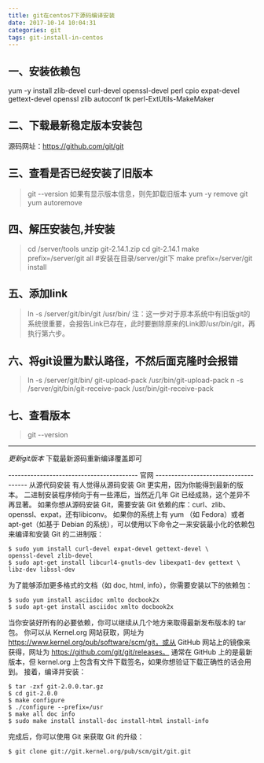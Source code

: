 ```yaml
---
title: git在centos7下源码编译安装
date: 2017-10-14 10:04:31
categories: git
tags: git-install-in-centos
---
```


## 一、安装依赖包
yum -y install zlib-devel curl-devel openssl-devel perl cpio expat-devel gettext-devel openssl zlib autoconf tk perl-ExtUtils-MakeMaker

## 二、下载最新稳定版本安装包
源码网址：https://github.com/git/git

## 三、查看是否已经安装了旧版本
> git --version
如果有显示版本信息，则先卸载旧版本
> yum -y remove git
> yum autoremove

## 四、解压安装包,并安装
> cd /server/tools
> unzip git-2.14.1.zip
> cd git-2.14.1
> make prefix=/server/git all   #安装在目录/server/git下
>  make prefix=/server/git install

## 五、添加link
> ln -s /server/git/bin/git /usr/bin/
注：这一步对于原本系统中有旧版git的系统很重要，会报告Link已存在，此时要删除原来的Link即/usr/bin/git，再执行第六步。

## 六、将git设置为默认路径，不然后面克隆时会报错
>  ln -s /server/git/bin/ git-upload-pack /usr/bin/git-upload-pack
>   n -s /server/git/bin/git-receive-pack /usr/bin/git-receive-pack

## 七、查看版本
> git --version

-----------------------------------------------------

_更新git版本_
下载最新源码重新编译覆盖即可

----------------------------------------- 官网 -------------------------------------
从源代码安装
有人觉得从源码安装 Git 更实用，因为你能得到最新的版本。 二进制安装程序倾向于有一些滞后，当然近几年 Git 已经成熟，这个差异不再显著。
如果你想从源码安装 Git，需要安装 Git 依赖的库：curl、zlib、openssl、expat，还有libiconv。 如果你的系统上有 yum （如 Fedora）或者 apt-get（如基于 Debian 的系统），可以使用以下命令之一来安装最小化的依赖包来编译和安装 Git 的二进制版：

    $ sudo yum install curl-devel expat-devel gettext-devel \
    openssl-devel zlib-devel
    $ sudo apt-get install libcurl4-gnutls-dev libexpat1-dev gettext \
    libz-dev libssl-dev

为了能够添加更多格式的文档（如 doc, html, info），你需要安装以下的依赖包：

    $ sudo yum install asciidoc xmlto docbook2x
    $ sudo apt-get install asciidoc xmlto docbook2x

当你安装好所有的必要依赖，你可以继续从几个地方来取得最新发布版本的 tar 包。 你可以从 Kernel.org 网站获取，网址为 https://www.kernel.org/pub/software/scm/git，或从 GitHub 网站上的镜像来获得，网址为 https://github.com/git/git/releases。 通常在 GitHub 上的是最新版本，但 kernel.org 上包含有文件下载签名，如果你想验证下载正确性的话会用到。
接着，编译并安装：

    $ tar -zxf git-2.0.0.tar.gz
    $ cd git-2.0.0
    $ make configure
    $ ./configure --prefix=/usr
    $ make all doc info
    $ sudo make install install-doc install-html install-info

完成后，你可以使用 Git 来获取 Git 的升级：

    $ git clone git://git.kernel.org/pub/scm/git/git.git